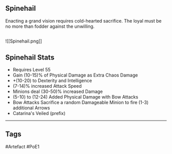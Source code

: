 ## Spinehail
Enacting a grand vision requires cold-hearted sacrifice.
The loyal must be no more than fodder against the unwilling.
##
![[Spinehail.png]]
## Spinehail Stats
- Requires Level 55
- Gain (10-15)% of Physical Damage as Extra Chaos Damage
- +(10-20) to Dexterity and Intelligence
- (7-14)% increased Attack Speed
- Minions deal (30-50)% increased Damage
- (5-10) to (12-24) Added Physical Damage with Bow Attacks
- Bow Attacks Sacrifice a random Damageable Minion to fire (1-3) additional Arrows
- Catarina's Veiled (prefix)


---
## Tags
#Artefact
#PoE1